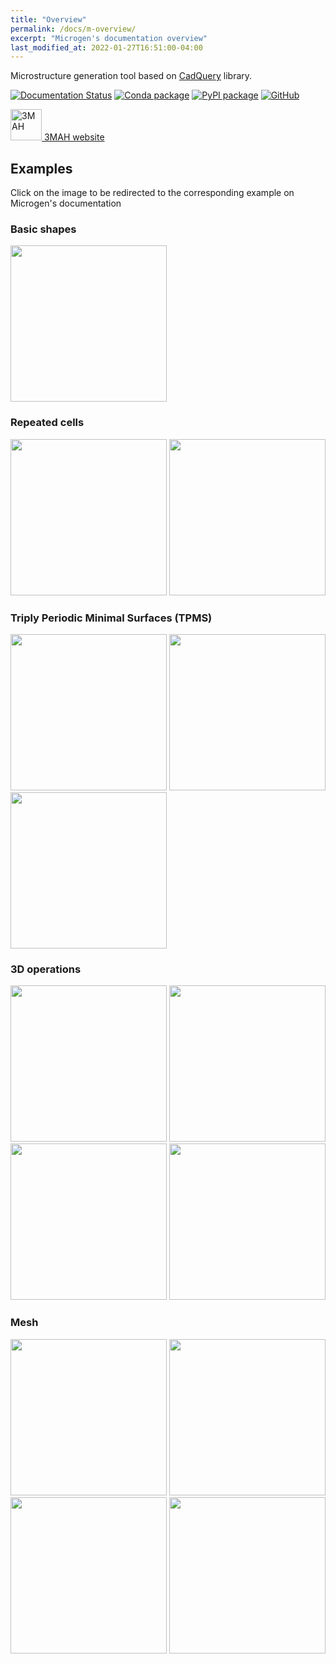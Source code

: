 ```yaml
---
title: "Overview"
permalink: /docs/m-overview/
excerpt: "Microgen's documentation overview"
last_modified_at: 2022-01-27T16:51:00-04:00
---
```



Microstructure generation tool based on [CadQuery](https://cadquery.readthedocs.io/en/latest/) library.


[![Documentation Status](https://readthedocs.org/projects/microgen/badge/?version=latest)](https://microgen.readthedocs.io/en/latest/?badge=latest)
[![Conda package](https://anaconda.org/set3mah/microgen/badges/installer/conda.svg)](https://conda.anaconda.org/set3mah/)
[![PyPI package](https://badge.fury.io/py/microgen.svg)](https://pypi.org/project/microgen/1.0/)
[![GitHub](https://badgen.net/badge/icon/github?icon=github&label)](https://github.com/3MAH/microgen)

<a href="https://3mah.github.io"> <img alt="3MAH" src="https://3mah.github.io/assets/images/logo_3mah/3mah_logo_vsmall.png" width="50" > 3MAH website </a>




## Examples
Click on the image to be redirected to the corresponding example on Microgen's documentation

### Basic shapes
<a href="https://microgen.readthedocs.io/en/latest/basic_shapes.html#basic-shapes"> <img src="https://raw.githubusercontent.com/3MAH/microgen/main/docs/_static/shapes.png" height="250"></a>

### Repeated cells
<a href="https://microgen.readthedocs.io/en/latest/repeated_cells.html#octet-truss"> <img src="https://raw.githubusercontent.com/3MAH/microgen/main/docs/_static/octettruss.png" height="250"></a>
<a href="https://microgen.readthedocs.io/en/latest/repeated_cells.html#honeycomb"> <img src="https://raw.githubusercontent.com/3MAH/microgen/main/docs/_static/honeycomb.png" height="250"></a>

### Triply Periodic Minimal Surfaces (TPMS)
<a href="https://microgen.readthedocs.io/en/latest/tpms.html#tpms-available"> <img src="https://raw.githubusercontent.com/3MAH/microgen/main/docs/_static/tpms.png" height="250"></a>
<a href="https://microgen.readthedocs.io/en/latest/tpms.html#spherical-gyroid"> <img src="https://raw.githubusercontent.com/3MAH/microgen/main/docs/_static/tpms_sphere.png" height="250"></a>
<a href="https://microgen.readthedocs.io/en/latest/tpms.html#shell"> <img src="https://raw.githubusercontent.com/3MAH/microgen/main/docs/_static/tpms_shell.png" height="250"></a>

### 3D operations
<a href="https://microgen.readthedocs.io/en/latest/3d_operations.html#repeating-unit-geometry"> <img src="https://raw.githubusercontent.com/3MAH/microgen/main/docs/_static/repeatedGyroid.png" height="250"></a>
<a href="https://microgen.readthedocs.io/en/latest/3d_operations.html#raster-ellipsoid"> <img src="https://raw.githubusercontent.com/3MAH/microgen/main/docs/_static/raster.png" height="250"></a>
<a href="https://microgen.readthedocs.io/en/latest/3d_operations.html#voronoi"> <img src="https://raw.githubusercontent.com/3MAH/microgen/main/docs/_static/Voronoi.png" height="250"></a>
<a href="https://microgen.readthedocs.io/en/latest/3d_operations.html#voronoi-gyroid"> <img src="https://raw.githubusercontent.com/3MAH/microgen/main/docs/_static/voronoi_gyroid.png" height="250"></a>

### Mesh
<a href="https://microgen.readthedocs.io/en/latest/mesh.html#id1"> <img src="https://raw.githubusercontent.com/3MAH/microgen/main/docs/_static/Mesh.png" height="250"></a>
<a href="https://microgen.readthedocs.io/en/latest/mesh.html#periodic-mesh"> <img src="https://raw.githubusercontent.com/3MAH/microgen/main/docs/_static/meshPeriodic.png" height="250"></a>
<a href="https://microgen.readthedocs.io/en/latest/mesh.html#mmg"> <img src="https://raw.githubusercontent.com/3MAH/microgen/main/docs/_static/mmg.png" height="250"></a>
<a href="https://microgen.readthedocs.io/en/latest/mesh.html#mmg-voronoi"> <img src="https://raw.githubusercontent.com/3MAH/microgen/main/docs/_static/mmg-voro.png" height="250"></a>